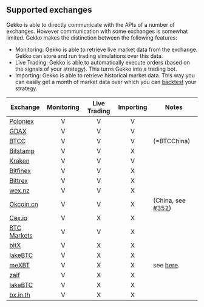## Supported exchanges

Gekko is able to directly communicate with the APIs of a number of exchanges. However communication with some exchanges is somewhat limited. Gekko makes the distinction between the following features:

- Monitoring: Gekko is able to retrieve live market data from the exchange. Gekko can store and run trading simulations over this data.
- Live Trading: Gekko is able to automatically execute orders (based on the signals of your strategy). This turns Gekko into a trading bot.
- Importing: Gekko is able to retrieve historical market data. This way you can easily get a month of market data over which you can [backtest](../features/backtesting.md) your strategy.

| Exchange        | Monitoring | Live Trading | Importing | Notes |
| --------------- |:----------:|:-------:|:---------:|-------|
| [Poloniex](https://poloniex.com/)      | V | V | V | |
| [GDAX](https://gdax.com/)      | V | V | V | |
| [BTCC](https://btcc.com/)      | V | V | V | (=BTCChina) |
| [Bitstamp](https://bitstamp.com/)      | V | V | X | |
| [Kraken](https://kraken.com/)      | V | V | V | |
| [Bitfinex](https://bitfinex.com/)      | V | V | X | |
| [Bittrex](https://bittrex.com/)      | V | V | X | |
| [wex.nz](https://wex.nz/)      | V | V | X | |
| [Okcoin.cn](https://www.okcoin.cn/)      | V | V | X | (China, see [#352](https://github.com/askmike/gekko/pull/352)) |
| [Cex.io](https://cex.io/)      | V | X | X | |
| [BTC Markets](https://btcmarkets.net)      | V | V | X | |
| [bitX](https://www.bitx.co/)      | V | X | X | |
| [lakeBTC](https://lakebtc.com/)      | V | X | X | |
| [meXBT](https://mexbt.com/)      | V | X | X | see [here](https://github.com/askmike/gekko/issues/288#issuecomment-223810974). |
| [zaif](https://zaif.jp/trade_btc_jpy)      | V | X | X | |
| [lakeBTC](https://lakebtc.com/)      | V | X | X | |
| [bx.in.th](https://bx.in.th/)      | V | X | X | |